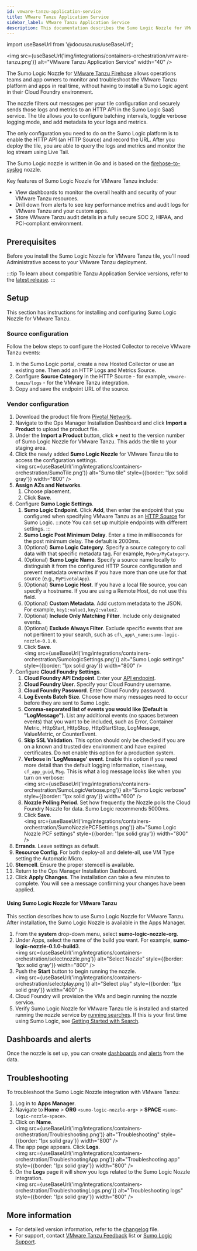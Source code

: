 ```yaml
---
id: vmware-tanzu-application-service
title: VMware Tanzu Application Service
sidebar_label: VMware Tanzu Application Service
description: This documentation describes the Sumo Logic Nozzle for VMware Tanzu tile.
---
```


import useBaseUrl from '@docusaurus/useBaseUrl';

<img src={useBaseUrl('img/integrations/containers-orchestration/vmware-tanzu.png')} alt="VMware Tanzu Application Service" width="40" />

The Sumo Logic Nozzle for [VMware Tanzu Firehose](https://docs.vmware.com/en/Tile-Developer-Guide/3.0/tile-dev-guide/nozzle.html) allows operations teams and app owners to monitor and troubleshoot the VMware Tanzu platform and apps in real time, without having to install a Sumo Logic agent in their Cloud Foundry environment.

The nozzle filters out messages per your tile configuration and securely sends those logs and metrics to an HTTP API in the Sumo Logic SaaS service. The tile allows you to configure batching intervals, toggle verbose logging mode, and add metadata to your logs and metrics.

The only configuration you need to do on the Sumo Logic platform is to enable the HTTP API (an HTTP Source) and record the URL. After you deploy the tile, you are able to query the logs and metrics and monitor the log stream using Live Tail.

The Sumo Logic nozzle is written in Go and is based on the [firehose-to-syslog](https://github.com/cloudfoundry-community/firehose-to-syslog) nozzle.

Key features of Sumo Logic Nozzle for VMware Tanzu include:

* View dashboards to monitor the overall health and security of your VMware Tanzu resources.
* Drill down from alerts to see key performance metrics and audit logs for VMware Tanzu and your custom apps.
* Store VMware Tanzu audit details in a fully secure SOC 2, HIPAA, and PCI-compliant environment.

## Prerequisites

Before you install the Sumo Logic Nozzle for VMware Tanzu tile, you'll need Administrative access to your VMware Tanzu deployment.

:::tip
To learn about compatible Tanzu Application Service versions, refer to the [latest release](https://github.com/SumoLogic/sumologic-cloudfoundry-nozzle/releases).
:::

## Setup

This section has instructions for installing and configuring Sumo Logic Nozzle for VMware Tanzu.

### Source configuration

Follow the below steps to configure the Hosted Collector to receive VMware Tanzu events:

1. In the Sumo Logic portal, create a new Hosted Collector or use an existing one. Then add an HTTP Logs and Metrics Source.
1. Configure **Source Category** in the HTTP Source - for example, `vmware-tanzu/logs` - for the VMware Tanzu integration.
1. Copy and save the endpoint URL of the source.

### Vendor configuration

1. Download the product file from [Pivotal Network](https://network.pivotal.io/products/sumologic-nozzle).            
1. Navigate to the Ops Manager Installation Dashboard and click **Import a Product** to upload the product file.                     
1. Under the **Import a Product** button, click **+** next to the version number of Sumo Logic Nozzle for VMware Tanzu. This adds the tile to your staging area.
1. Click the newly added **Sumo Logic Nozzle** for VMware Tanzu tile to access the configuration settings.<br/><img src={useBaseUrl('img/integrations/containers-orchestration/SumoTile.png')} alt="Sumo tile" style={{border: '1px solid gray'}} width="800" />
1. **Assign AZs and Networks**.
   1. Choose placement.
   1. Click **Save**.
1. Configure **Sumo Logic Settings**.
   1. **Sumo Logic Endpoint**. Click **Add**, then enter the endpoint that you configured when specifying VMware Tanzu as an [HTTP Source](/docs/send-data/hosted-collectors/http-source/logs-metrics/) for Sumo Logic. 
      :::note
      You can set up multiple endpoints with different settings.
      :::
	1. **Sumo Logic Post Minimum Delay**. Enter a time in milliseconds for the post minimum delay. The default is 2000ms.
	1. (Optional) **Sumo Logic Category**. Specify a source category to call data with that specific metadata tag. For example, `MyOrg/MyCategory`.
 	1. (Optional) **Sumo Logic Name**. Specify a source name locally to distinguish it from the configured HTTP Source configuration and prevent metadata overwrites if you have more than one use for that source (e.g., `MyPivotalApp`).
   1. (Optional) **Sumo Logic Host**. If you have a local file source, you can specify a hostname. If you are using a Remote Host, do not use this field.
	1. (Optional) **Custom Metadata**. Add custom metadata to the JSON. For example, `key1:value1,key2:value2`.
	1. (Optional) **Include Only Matching Filter**. Include only designated events.
	1. (Optional) **Exclude Always Filter**. Exclude specific events that are not pertinent to your search, such as `cf\_app\_name:sumo-logic-nozzle-0.1.0`.
	1. Click **Save**.<br/><img src={useBaseUrl('img/integrations/containers-orchestration/SumologicSettings.png')} alt="Sumo Logic settings" style={{border: '1px solid gray'}} width="800" />
1. Configure **Cloud Foundry Settings**.
   1. **Cloud Foundry API Endpoint**. Enter your [API endpoint](https://docs.pivotal.io/pivotalcf/2-1/opsguide/api-endpoint.html). 
   1. **Cloud Foundry User**. Specify your Cloud Foundry username.
   1. **Cloud Foundry Password**. Enter Cloud Foundry password.
   1. **Log Events Batch Size**. Choose how many messages need to occur before they are sent to Sumo Logic.
   1. **Comma-separated list of events you would like (Default is "LogMessage")**. List any additional events (no spaces between events) that you want to be included, such as Error, Container Metric, HttpStart, HttpStop, HttpStartStop, LogMessage, ValueMetric, or CounterEvent.  
   1. **Skip SSL Validation**. This option should only be checked if you are on a known and trusted dev environment and have expired certificates. Do not enable this option for a production system.
   1. **Verbose in 'LogMessage' event**. Enable this option if you need more detail than the default logging information, `timestamp`, `cf_app_guid`, `Msg`. This is what a log message looks like when you turn on verbose: <br/><img src={useBaseUrl('img/integrations/containers-orchestration/SumoLogicVerbose.png')} alt="Sumo Logic verbose" style={{border: '1px solid gray'}} width="600" />
   1. **Nozzle Polling Period**. Set how frequently the Nozzle polls the Cloud Foundry Nozzle for data. Sumo Logic recommends 5000ms.
   1. Click **Save**.<br/><img src={useBaseUrl('img/integrations/containers-orchestration/SumoNozzlePCFSettings.png')} alt="Sumo Logic Nozzle PCF settings" style={{border: '1px solid gray'}} width="800" />
1. **Errands**. Leave settings as default.
1. **Resource Config**. For both deploy-all and delete-all, use VM Type setting the Automatic Micro.
1. **Stemcell**. Ensure the proper stemcell is available.
1. Return to the Ops Manager Installation Dashboard.
1. Click **Apply Changes**. The installation can take a few minutes to complete. You will see a message confirming your changes have been applied.

#### Using Sumo Logic Nozzle for VMware Tanzu

This section describes how to use Sumo Logic Nozzle for VMware Tanzu. After installation, the Sumo Logic Nozzle is available in the Apps Manager.

1. From the **system** drop-down menu, select **sumo-logic-nozzle-org**.
1. Under Apps, select the name of the build you want. For example, **sumo-logic-nozzle-0.1.0-build3**. <br/><img src={useBaseUrl('img/integrations/containers-orchestration/selectnozzle.png')} alt="Select Nozzle" style={{border: '1px solid gray'}} width="800" />
1. Push the **Start** button to begin running the nozzle.<br/> <img src={useBaseUrl('img/integrations/containers-orchestration/selectplay.png')} alt="Select play" style={{border: '1px solid gray'}} width="400" />
1. Cloud Foundry will provision the VMs and begin running the nozzle service.
1. Verify Sumo Logic Nozzle for VMware Tanzu tile is installed and started running the nozzle service by [running searches](/docs/search/search-cheat-sheets/general-search-examples/). If this is your first time using Sumo Logic, see [Getting Started with Search](/docs/search/get-started-with-search/).

## Dashboards and alerts

Once the nozzle is set up, you can create [dashboards](/docs/dashboards/) and [alerts](/docs/alerts/) from the data.

## Troubleshooting

To troubleshoot the Sumo Logic Nozzle integration with VMware Tanzu:
1. Log in to **Apps Manager**.
1. Navigate to **Home** > **ORG** `<sumo-logic-nozzle-org>` > **SPACE** `<sumo-logic-nozzle-space>`.
1. Click on **Name**. <br/><img src={useBaseUrl('img/integrations/containers-orchestration/Troubleshooting.png')} alt="Troubleshooting" style={{border: '1px solid gray'}} width="800" />
1. The app page appears. Click **Logs**. <br/><img src={useBaseUrl('img/integrations/containers-orchestration/TroubleshootingApp.png')} alt="Troubleshooting app" style={{border: '1px solid gray'}} width="800" />
1. On the **Logs** page it will show you logs related to the Sumo Logic Nozzle integration. <br/><img src={useBaseUrl('img/integrations/containers-orchestration/TroubleshootingLogs.png')} alt="Troubleshooting logs" style={{border: '1px solid gray'}} width="800" />

## More information

- For detailed version information, refer to the [changelog](https://github.com/SumoLogic/sumologic-cloudfoundry-nozzle/blob/master/CHANGELOG.md) file.
- For support, contact [VMware Tanzu Feedback](mailto:pivotal-cf-feedback@pivotal.io) list or [Sumo Logic Support](https://support.sumologic.com).

